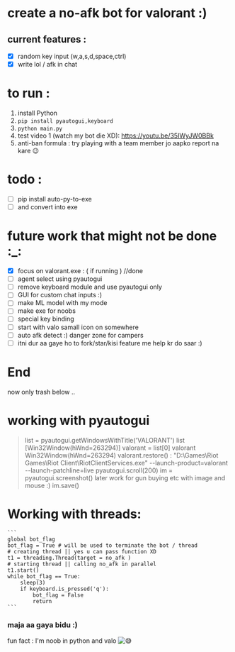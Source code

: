# create a no-afk bot for valorant :)

## current features :

* [X] random key input  (w,a,s,d,space,ctrl)
* [X] write lol / afk in chat

# to run :

1) install Python
2) ```pip install pyautogui,keyboard```
3) ```python main.py```
4) test video 1 (watch my bot die XD): https://youtu.be/35IWyJW0BBk
5) anti-ban formula : try playing with a team member jo aapko report na kare 😉

# todo :

* [ ] pip install auto-py-to-exe
* [ ] and convert into exe

# future work that might not be done :_:

* [X] focus on valorant.exe : ( if running ) //done
* [ ] agent select using pyautogui
* [ ] remove keyboard module and use pyautogui only
* [ ] GUI for custom chat inputs :)
* [ ] make ML model with my mode
* [ ] make exe for noobs
* [ ] special key binding
* [ ] start with valo samall icon on somewhere
* [ ] auto afk detect :) danger zone for campers
* [ ] itni dur aa gaye ho to fork/star/kisi feature me help kr do saar :)

# End

now only trash below ..

# working with pyautogui

> list = pyautogui.getWindowsWithTitle('VALORANT')
> list
> [Win32Window(hWnd=263294)]
> valorant = list[0]
> valorant
> Win32Window(hWnd=263294)
> valorant.restore()
> : "D:\Games\Riot Games\Riot Client\RiotClientServices.exe" --launch-product=valorant --launch-patchline=live
> pyautogui.scroll(200)
> im = pyautogui.screenshot()
> later work for gun buying etc with image and mouse :)
> im.save()

# Working with threads: 
    ```
    global bot_flag 
    bot_flag = True # will be used to terminate the bot / thread
    # creating thread || yes u can pass function XD
    t1 = threading.Thread(target = no_afk ) 
    # starting thread || calling no_afk in parallel
    t1.start()
    while bot_flag == True:
        sleep(3)
        if keyboard.is_pressed('q'):
            bot_flag = False
            return
    ```
### maja aa gaya bidu :)

fun fact : I'm noob in python and valo ![😅](https://static.xx.fbcdn.net/images/emoji.php/v9/tac/1.5/16/1f605.png)
